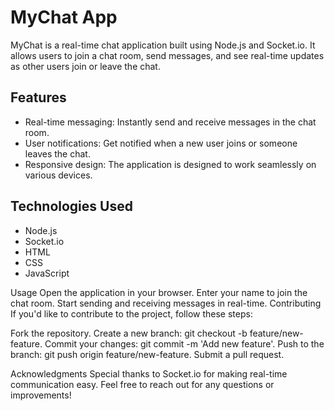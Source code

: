 # MyChat App

MyChat is a real-time chat application built using Node.js and Socket.io. It allows users to join a chat room, send messages, and see real-time updates as other users join or leave the chat.

## Features

- Real-time messaging: Instantly send and receive messages in the chat room.
- User notifications: Get notified when a new user joins or someone leaves the chat.
- Responsive design: The application is designed to work seamlessly on various devices.

## Technologies Used

- Node.js
- Socket.io
- HTML
- CSS
- JavaScript

Usage
Open the application in your browser.
Enter your name to join the chat room.
Start sending and receiving messages in real-time.
Contributing
If you'd like to contribute to the project, follow these steps:

Fork the repository.
Create a new branch: git checkout -b feature/new-feature.
Commit your changes: git commit -m 'Add new feature'.
Push to the branch: git push origin feature/new-feature.
Submit a pull request.

Acknowledgments
Special thanks to Socket.io for making real-time communication easy.
Feel free to reach out for any questions or improvements!
